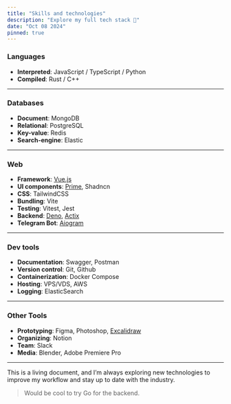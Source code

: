 ```yaml
---
title: "Skills and technologies"
description: "Explore my full tech stack 🔬"
date: "Oct 08 2024"
pinned: true
---
```


### Languages

- **Interpreted**: JavaScript / TypeScript / Python
- **Compiled**: Rust / C++

---

### Databases

- **Document**: MongoDB 
- **Relational**: PostgreSQL
- **Key-value**: Redis
- **Search-engine**: Elastic

---

### Web

- **Framework**: [Vue.js](https://vuejs.org/)
- **UI components**: [Prime](https://primevue.org/), Shadncn
- **CSS**: TailwindCSS
- **Bundling**: Vite
- **Testing**: Vitest, Jest
- **Backend**: [Deno](https://deno.com/), [Actix](https://actix.rs/)
- **Telegram Bot**: [Aiogram](https://aiogram.dev/)

---

### Dev tools

- **Documentation**: Swagger, Postman
- **Version control**: Git, Github
- **Containerization**: Docker Compose
- **Hosting**: VPS/VDS, AWS
- **Logging**: ElasticSearch
---

### Other Tools

- **Prototyping**: Figma, Photoshop, [Excalidraw](https://excalidraw.com/)
- **Organizing**: Notion
- **Team**: Slack
- **Media**: Blender, Adobe Premiere Pro

---

This is a living document, and I’m always exploring new technologies to
improve my workflow and stay up to date with the industry. 
> Would be cool to try Go for the backend.